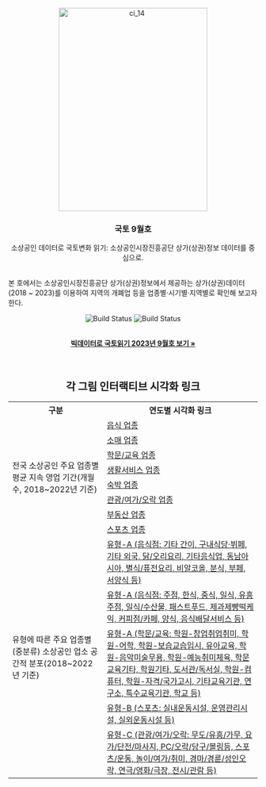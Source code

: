 <!-- KRIHS Magazine Information -->
<br />
<div align="center">
  <a href="https://github.com/ycanns/Graphs">
    <img src="KRIHS_icon/000000035892_01.png" alt="ci_14" width="300" height="410">
  </a>
  
<h3 align="center">국토 9월호</h3>

  <p align="center">
    소상공인 데이터로 국토변화 읽기: 소상공인시장진흥공단 상가(상권)정보 데이터를 중심으로.
    <br /><br /></p><p align="left">
    본 호에서는 소상공인시장진흥공단 상가(상권)정보에서 제공하는 상가(상권)데이터(2018 ~ 2023)를 이용하여 지역의 개폐업 등을 업종별·시기별·지역별로 확인해 보고자 한다.<br /></p><p align="center">
    
    
![Build Status](https://img.shields.io/badge/R-R?color=lightblue&logo=R)
![Build Status](https://img.shields.io/badge/leaflet-leaflet?color=green&logo=leaflet)

 <br> <a href="https://library.krihs.re.kr/dl_image2/IMG/08/000000035804/SERVICE/000000035804_01.PDF"><strong>빅데이터로 국토읽기 2023년 9월호 보기 »</strong></a>
    <br />

<br> 
  <h2>각 그림 인터랙티브 시각화 링크</h2>

<table style="width:%">
  <tr>
    <th>구분</th>
    <th>연도별 시각화 링크</th>
  </tr>

  <tr>
    <td rowspan="8">전국 소상공인 주요 업종별 평균 지속 영업 기간(개월 수, 2018~2022년 기준)</td>
      <td><a href="https://ycanns.github.io/Graphs/Ave_Survival_Duration_RSTRNT.html"> 읍식 업종 </a></td>
      <tr><td><a href="https://ycanns.github.io/Graphs/Ave_Survival_Duration_RTL.html"> 소매 업종 </a></td></tr>
      <tr><td><a href="https://ycanns.github.io/Graphs/Ave_Survival_Duration_EDCTN.html"> 학문/교육 업종 </a></td></tr>
      <tr><td><a href="https://ycanns.github.io/Graphs/Ave_Survival_Duration_SRVC.html"> 생활서비스 업종 </a></td></tr>
      <tr><td><a href="https://ycanns.github.io/Graphs/Ave_Survival_Duration_LDGNG.html"> 숙박 업종 </a></td></tr>
      <tr><td><a href="https://ycanns.github.io/Graphs/Ave_Survival_Duration_LSR.html"> 관광/여가/오락 업종 </a></td></tr>
      <tr><td><a href="https://ycanns.github.io/Graphs/Ave_Survival_Duration_RLST.html"> 부동산 업종 </a></td></tr>
      <tr><td><a href="https://ycanns.github.io/Graphs/Ave_Survival_Duration_SPRT.html"> 스포츠 업종 </a></td></tr>
  </tr>
  <tr>
    <td rowspan="5">유형에 따른 주요 업종별(중분류) 소상공인 업소 공간적 분포(2018~2022년 기준)</td>
      <td><a href="https://ycanns.github.io/Graphs/Ty1A_Ave_Dist_Map_1.html"> 유형-A (음식점: 기타 간이, 구내식당·뷔페, 기타 외국, 닭/오리요리, 기타음식업, 동남아시아, 별식/퓨전요리, 비알코올, 분식, 부페, 서양식 등) </a></td>
      <tr><td><a href="https://ycanns.github.io/Graphs/Ty1A_Ave_Dist_Map_2.html"> 유형-A (음식점: 주점, 한식, 중식, 일식, 유흥주점, 일식/수산물, 패스트푸드, 제과제빵떡케익, 커피점/카페, 양식, 음식배달서비스 등) </a></td></tr>
      <tr><td><a href="https://ycanns.github.io/Graphs/Ty1B_Ave_Dist_Map.html"> 유형-A (학문/교육: 학원-창업취업취미, 학원-어학, 학원-보습교습입시, 유아교육, 학원-음악미술무용, 학원-예능취미체육, 학문교육기타, 학원기타, 도서관/독서실, 학원-컴퓨터, 학원-자격/국가고시, 기타교육기관, 연구소, 특수교육기관, 학교 등) </a></td></tr>
      <tr><td><a href="https://ycanns.github.io/Graphs/Ty2_Ave_Dist_Map.html"> 유형-B (스포츠: 실내운동시설, 운영관리시설, 실외운동시설 등) </a></td></tr>
      <tr><td><a href="https://ycanns.github.io/Graphs/Ty3_Ave_Dist_Map.html"> 유형-C (관광/여가/오락: 무도/유흥/가무, 요가/단전/마사지, PC/오락/당구/볼링등, 스포츠/운동, 놀이/여가/취미, 경마/경륜/성인오락, 연극/영화/극장, 전시/관람 등) </a></td></tr>
  </tr>
</table>

  </p>
</div>




